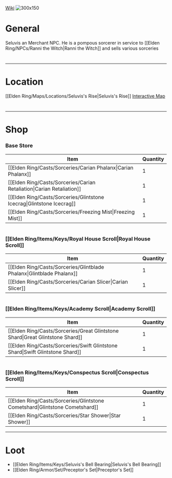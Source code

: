 [Wiki](https://eldenring.wiki.fextralife.com/Preceptor+Seluvis)
![300x150](rsx_img_npc_preceptor_seluvis.png)

# General
Seluvis an Merchant NPC. He is a pompous sorcerer in service to [[Elden Ring/NPCs/Ranni the Witch|Ranni the Witch]] and sells various sorceries
#
<hr>

# Location
[[Elden Ring/Maps/Locations/Seluvis's Rise|Seluvis's Rise]] [Interactive Map](https://eldenring.wiki.fextralife.com/Interactive+Map?id=1801&code=mapA)
#
<hr>

# Shop
### Base Store
| Item | Quantity |
| ---- | -------- |
| [[Elden Ring/Casts/Sorceries/Carian Phalanx\|Carian Phalanx]] | 1 |
| [[Elden Ring/Casts/Sorceries/Carian Retaliation\|Carian Retaliation]] | 1 |
| [[Elden Ring/Casts/Sorceries/Glintstone Icecrag\|Glintstone Icecrag]] | 1 |
| [[Elden Ring/Casts/Sorceries/Freezing Mist\|Freezing Mist]] | 1 |
#
### [[Elden Ring/Items/Keys/Royal House Scroll|Royal House Scroll]]
| Item | Quantity |
| ---- | -------- |
| [[Elden Ring/Casts/Sorceries/Glintblade Phalanx\|Glintblade Phalanx]] | 1 |
| [[Elden Ring/Casts/Sorceries/Carian Slicer\|Carian Slicer]] | 1 |
#
### [[Elden Ring/Items/Keys/Academy Scroll|Academy Scroll]]
| Item | Quantity |
| ---- | -------- |
| [[Elden Ring/Casts/Sorceries/Great Glintstone Shard\|Great Glintstone Shard]] | 1 |
| [[Elden Ring/Casts/Sorceries/Swift Glintstone Shard\|Swift Glintstone Shard]] | 1 |
#
### [[Elden Ring/Items/Keys/Conspectus Scroll|Conspectus Scroll]]
| Item | Quantity |
| ---- | -------- |
| [[Elden Ring/Casts/Sorceries/Glintstone Cometshard\|Glintstone Cometshard]] | 1 |
| [[Elden Ring/Casts/Sorceries/Star Shower\|Star Shower]] | 1 |
<hr>

# Loot
- [[Elden Ring/Items/Keys/Seluvis's Bell Bearing|Seluvis's Bell Bearing]]
- [[Elden Ring/Armor/Set/Preceptor's Set|Preceptor's Set]]
#